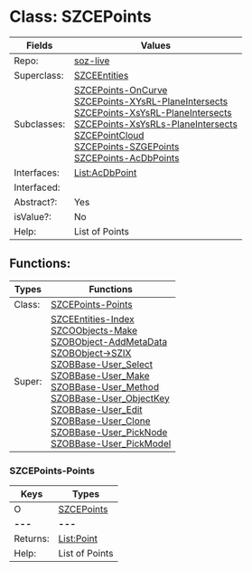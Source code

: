 
# Class:	SZCEPoints

| Fields | Values |
| --------- | --------- |
| Repo: | [soz-live](/repos/soz-live.html) |
| Superclass: | [SZCEEntities](SZCEEntities.html) |
| Subclasses: | [SZCEPoints-OnCurve](SZCEPoints-OnCurve.html) <br> [SZCEPoints-XYsRL-PlaneIntersects](SZCEPoints-XYsRL-PlaneIntersects.html) <br> [SZCEPoints-XsYsRL-PlaneIntersects](SZCEPoints-XsYsRL-PlaneIntersects.html) <br> [SZCEPoints-XsYsRLs-PlaneIntersects](SZCEPoints-XsYsRLs-PlaneIntersects.html) <br> [SZCEPointCloud](SZCEPointCloud.html) <br> [SZCEPoints-SZGEPoints](SZCEPoints-SZGEPoints.html) <br> [SZCEPoints-AcDbPoints](SZCEPoints-AcDbPoints.html) |
| Interfaces: | [List:AcDbPoint](List:AcDbPoint.html) |
| Interfaced: |  |
| Abstract?: | Yes |
| isValue?: | No |
| Help: | List of Points |


## Functions:

| Types | Functions |
| --------- | --------- |
| Class: | [SZCEPoints-Points](#SZCEPoints-Points) |
| Super: | [SZCEEntities-Index](SZCEEntities.html) <br> [SZCOObjects-Make](SZCOObjects.html) <br> [SZOBObject-AddMetaData](SZOBObject.html) <br> [SZOBObject->SZIX](SZOBObject.html) <br> [SZOBBase-User_Select](SZOBBase.html) <br> [SZOBBase-User_Make](SZOBBase.html) <br> [SZOBBase-User_Method](SZOBBase.html) <br> [SZOBBase-User_ObjectKey](SZOBBase.html) <br> [SZOBBase-User_Edit](SZOBBase.html) <br> [SZOBBase-User_Clone](SZOBBase.html) <br> [SZOBBase-User_PickNode](SZOBBase.html) <br> [SZOBBase-User_PickModel](SZOBBase.html) |


### SZCEPoints-Points

| Keys | Types |
| --------- | --------- |
| O | [SZCEPoints](SZCEPoints.html) |
| **---** | **---** |
| Returns: | [List:Point](Point.html) |
| Help: | List of Points |

